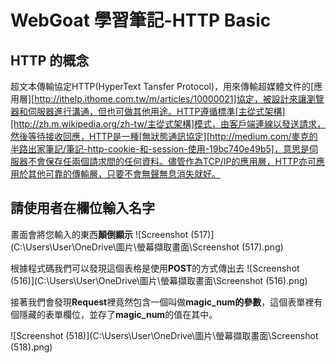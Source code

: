# WebGoat 學習筆記-HTTP Basic
## HTTP 的概念
超文本傳輸協定HTTP(HyperText Tansfer Protocol)，用來傳輸超媒體文件的[應用層][http://ithelp.ithome.com.tw/m/articles/10000021]協定，被設計來讓瀏覽器和伺服器進行溝通，但也可做其他用途。HTTP遵循標準[主從式架構][http://zh.m.wikipedia.org/zh-tw/主從式架構]模式，由客戶端連線以發送請求，然後等待接收回應，HTTP是一種[無狀態通訊協定][http://medium.com/麥克的半路出家筆記/筆記-http-cookie-和-session-使用-19bc740e49b5]，意思是伺服器不會保存任兩個請求間的任何資料。儘管作為TCP/IP的應用層，HTTP亦可應用於其他可靠的傳輸層，只要不會無聲無息消失就好。

## 請使用者在欄位輸入名字
畫面會將您輸入的東西**顛倒顯示**
![Screenshot (517)](C:\Users\User\OneDrive\圖片\螢幕擷取畫面\Screenshot (517).png)

根據程式碼我們可以發現這個表格是使用**POST**的方式傳出去
![Screenshot (516)](C:\Users\User\OneDrive\圖片\螢幕擷取畫面\Screenshot (516).png)

接著我們會發現**Request**裡竟然包含一個叫做**magic_num的參數**，這個表單裡有個隱藏的表單欄位，並存了**magic_num**的值在其中。

![Screenshot (518)](C:\Users\User\OneDrive\圖片\螢幕擷取畫面\Screenshot (518).png)
